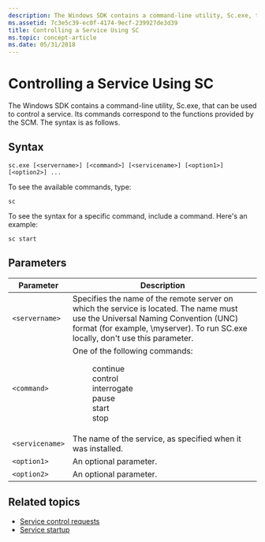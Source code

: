 ```yaml
---
description: The Windows SDK contains a command-line utility, Sc.exe, that can be used to control a service. Its commands correspond to the functions provided by the SCM. The syntax is as follows.
ms.assetid: 7c3e5c39-ec0f-4174-9ecf-239927de3d39
title: Controlling a Service Using SC
ms.topic: concept-article
ms.date: 05/31/2018
---
```


# Controlling a Service Using SC

The Windows SDK contains a command-line utility, Sc.exe, that can be used to control a service. Its commands correspond to the functions provided by the SCM. The syntax is as follows.

## Syntax

```
sc.exe [<servername>] [<command>] [<servicename>] [<option1>] [<option2>] ...
```

To see the available commands, type:

```
sc
```

To see the syntax for a specific command, include a command. Here's an example:

```
sc start
```

## Parameters

|Parameter|Description|
|---------|-----------|
| `<servername>` | Specifies the name of the remote server on which the service is located. The name must use the Universal Naming Convention (UNC) format (for example, \\myserver). To run SC.exe locally, don't use this parameter. |
| `<command>` | One of the following commands: <dl> <dd>continue</dd> <dd>control</dd> <dd>interrogate</dd> <dd>pause</dd> <dd>start</dd> <dd>stop</dd> </dl> |
| `<servicename>` | The name of the service, as specified when it was installed. |
| `<option1>` | An optional parameter. |
| `<option2>` | An optional parameter. |

## Related topics

* [Service control requests](service-control-requests.md)
* [Service startup](service-startup.md)

